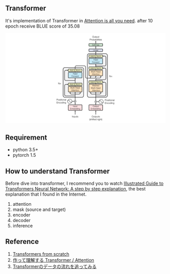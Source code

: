 ## Transformer
It's implementation of Transformer in [Attention is all you need](https://arxiv.org/abs/1706.03762).
after 10 epoch receive BLUE score of 35.08

![transformer](./img/transformer.png)

## Requirement
* python 3.5+
* pytorch 1.5

## How to understand **Transformer**

Before dive into transformer, I recommend you to watch [Illustrated Guide to Transformers Neural Network: A step by step explanation](https://www.youtube.com/watch?v=4Bdc55j80l8), the best explanation that I found in the Internet.

1. attention
2. mask (source and target)
3. encoder
4. decoder
5. inference

## Reference
1. [Transformers from scratch](http://peterbloem.nl/blog/transformers)
2. [作って理解する Transformer / Attention](https://qiita.com/halhorn/items/c91497522be27bde17ce)
3. [Transformerのデータの流れを追ってみる](https://qiita.com/FuwaraMiyasaki/items/239f3528053889847825)